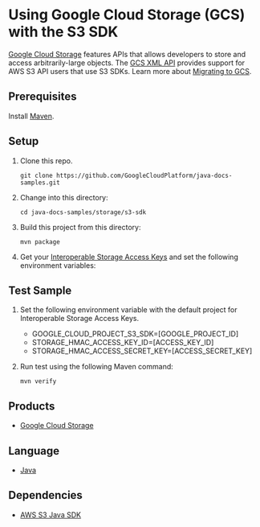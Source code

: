# Using Google Cloud Storage (GCS) with the S3 SDK

[Google Cloud Storage][1] features APIs that allows developers to store and access arbitrarily-large
objects. The [GCS XML API][5] provides support for AWS S3 API users that use S3 SDKs.
Learn more about [Migrating to GCS][6].

## Prerequisites

Install [Maven](http://maven.apache.org/).

## Setup

1. Clone this repo.

   ```
   git clone https://github.com/GoogleCloudPlatform/java-docs-samples.git
   ```

1. Change into this directory:

   ```
   cd java-docs-samples/storage/s3-sdk
   ```

1. Build this project from this directory:

   ```
   mvn package
   ```

1. Get your [Interoperable Storage Access Keys][3] and set the following environment variables:

## Test Sample

1. Set the following environment variable with the default project for Interoperable Storage Access Keys.

   * GOOGLE_CLOUD_PROJECT_S3_SDK=[GOOGLE_PROJECT_ID]
   * STORAGE_HMAC_ACCESS_KEY_ID=[ACCESS_KEY_ID]
   * STORAGE_HMAC_ACCESS_SECRET_KEY=[ACCESS_SECRET_KEY]

1. Run test using the following Maven command:

   ```
   mvn verify
   ```

## Products
- [Google Cloud Storage][2]

## Language
- [Java][2]

## Dependencies
- [AWS S3 Java SDK][4]

[1]: https://cloud.google.com/storage
[2]: https://java.com
[3]: https://cloud.google.com/storage/docs/migrating#keys
[4]: https://mvnrepository.com/artifact/com.amazonaws/aws-java-sdk-s3
[5]: https://cloud.google.com/storage/docs/xml-api/overview
[6]: https://cloud.google.com/storage/docs/migrating
